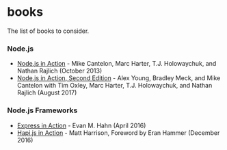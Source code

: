 # books
The list of books to consider.

### Node.js

* [Node.js in Action](https://www.manning.com/books/node-js-in-action) - Mike Cantelon, Marc Harter, T.J. Holowaychuk, 
 and Nathan Rajlich (October 2013)
* [Node.js in Action, Second Edition](https://www.manning.com/books/node-js-in-action-second-edition) - Alex Young, 
 Bradley Meck, and Mike Cantelon with Tim Oxley, Marc Harter, T.J. Holowaychuk, and Nathan Rajlich (August 2017)
 
### Node.js Frameworks

* [Express in Action](https://www.manning.com/books/express-in-action) - Evan M. Hahn (April 2016)
* [Hapi.js in Action](https://www.manning.com/books/hapi-js-in-action) - Matt Harrison, Foreword by Eran Hammer 
 (December 2016)
